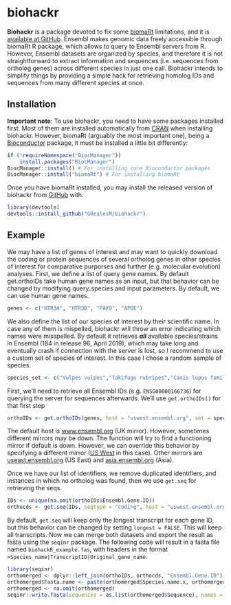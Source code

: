 
<!-- README.md is generated from README.Rmd. Please edit that file -->

# biohackr

<!-- badges: start -->

<!-- badges: end -->

**Biohackr** is a package devoted to fix some
[biomaRt](https://bioconductor.org/packages/release/bioc/html/biomaRt.html)
limitations, and it is [available at
GitHub](https://github.com/GRealesM/biohackr/). Ensembl makes genomic
data freely accessible through biomaRt R package, which allows to query
to Ensembl servers from R. However, Ensembl datasets are organized by
species, and therefore it is not straightforward to extract information
and sequences (i.e. sequences from ortholog genes) across different
species in just one call. Biohackr intends to simplify things by
providing a simple hack for retrieving homolog IDs and sequences from
many different species at once.

## Installation

**Important note**: To use biohackr, you need to have some packages
installed first. Most of them are installed automatically from
[CRAN](https://cran.r-project.org/) when installing biohackr. However,
biomaRt (arguably the most important one), being a
[Bioconductor](https://bioconductor.org) package, it must be installed a
little bit differently:

``` r
if (!requireNamespace("BiocManager"))
    install.packages("BiocManager")
BiocManager::install() # For installing core Bioconductor packages
BiocManager::install("biomaRt") # For installing biomaRt
```

Once you have biomaRt installed, you may install the released version of
biohackr from [GitHub](https://github.com/GRealesM/) with:

``` r
library(devtools)
devtools::install_github("GRealesM/biohackr")
```

## Example

We may have a list of genes of interest and may want to quickly download
the coding or protein sequences of several ortholog genes in other
species of interest for comparative purporses and further
(e.g. molecular evolution) analyses. First, we define a list of query
gene names. By default get.orthoIDs take human gene names as an input,
but that behavior can be changed by modifying query\_species and input
parameters. By default, we can use human gene names.

``` r
genes <- c("HTR3A", "HTR3B", "PAX9", "APOE")
```

We also define the list of our species of interest by their scientific
name. In case any of them is mispelled, biohackr will throw an error
indicating which names were misspelled. By default it retrieves
***all*** available species/strains in Ensembl (184 in release 96, April
2019), which may take long and eventually crash if connection with the
server is lost, so I recommend to use a custom set of species of
interest. In this case I chose a random sample of
species.

``` r
species_set <- c("Vulpes vulpes","Takifugu rubripes","Canis lupus familiaris","Rhinopithecus bieti","Anser brachyrhynchus","Coturnix japonica","Peromyscus maniculatus bairdii","Urocitellus parryii","Canis lupus dingo","Ochotona princeps","Chinchilla lanigera")
```

First, we’ll need to retrieve all Ensembl IDs (e.g. `ENSG00000166736`)
for querying the server for sequences afterwards. We’ll use
`get.orthoIDs()` for that first
step

``` r
orthoIDs <- get.orthoIDs(genes, host = "uswest.ensembl.org", set = species_set)
```

The default host is www.ensembl.org (UK mirror). However, sometimes
different mirrors may be down. The function will try to find a
functioning mirror if default is down. However, we can override this
behavior by specifying a different mirror ([US
West](https://uswest.ensembl.org) in this case). Other mirrors are
[useast.ensembl.org](https://useast.ensembl.org) (US East) and
[asia.ensembl.org](https://asia.ensembl.org) (Asia).

Once we have our list of identifiers, we remove duplicated identifiers,
and instances in which no ortholog was found, then we use `get.seq` for
retrieving the seqs.

``` r
IDs <- unique(na.omit(orthoIDs$Ensembl.Gene.ID))
orthocds <- get.seq(IDs, seqtype = "coding", host = "uswest.ensembl.org")
```

By default, `get.seq` will keep only the longest transcript for each
gene ID, but this behavior can be changed by setting `longest = FALSE`.
This will keep all transcripts. Now we can merge both datasets and
export the result as fasta using the `seqinr` package. The following
code will result in a fasta file named `biohackR_example.fas`, with
headers in the format `>Species_name|TranscriptID|Original_gene_name`.

``` r
library(seqinr)
orthomerged <- dplyr::left_join(orthoIDs, orthocds, "Ensembl.Gene.ID")
orthomerged$Fasta.name <- paste(orthomerged$Species.name.x, orthomerged$Ensembl.Transcript.ID, orthomerged$Gene.name, sep = "|")
orthomerged <- na.omit(orthomerged)
seqinr::write.fasta(sequences = as.list(orthomerged$Sequence), names = orthomerged$Fasta.name, file.out = "biohackR_example.fas")
```
